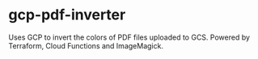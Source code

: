 # gcp-pdf-inverter

Uses GCP to invert the colors of PDF files uploaded to GCS. Powered by Terraform, Cloud Functions and ImageMagick.
